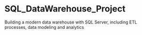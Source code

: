 # SQL_DataWarehouse_Project
Building a modern data warehouse with SQL Server, including ETL processes, data modeling and analytics
